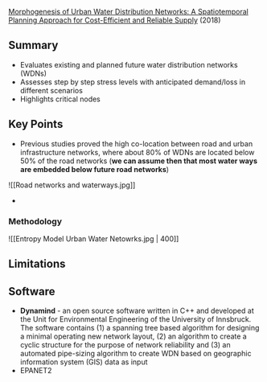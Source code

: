 [Morphogenesis of Urban Water Distribution Networks: A Spatiotemporal Planning Approach for Cost-Efficient and Reliable Supply](https://www.mdpi.com/1099-4300/20/9/708) (2018)
## Summary

- Evaluates existing and planned future water distribution networks (WDNs)
- Assesses step by step stress levels with anticipated demand/loss in different scenarios
- Highlights critical nodes
## Key Points

- Previous studies proved the high co-location between road and urban infrastructure networks, where about 80% of WDNs are located below 50% of the road networks (**we can assume then that most water ways are embedded below future road networks**)

![[Road networks and waterways.jpg]]

- 
### Methodology
![[Entropy Model Urban Water Netowrks.jpg | 400]]
## Limitations

## Software

- **Dynamind** - an open source software written in C++ and developed at the Unit for Environmental Engineering of the University of Innsbruck. The software contains (1) a spanning tree based algorithm for designing a minimal operating new network layout, (2) an algorithm to create a cyclic structure for the purpose of network reliability and (3) an automated pipe-sizing algorithm to create WDN based on geographic information system (GIS) data as input
- EPANET2 

